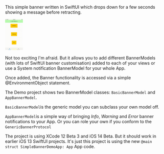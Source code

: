 This simple banner written in SwiftUI which drops down for a few seconds showing a message before retracting.



<img src="https://raw.githubusercontent.com/eleanorsp/SimpleBannerDemo/master/mdImages/sim.gif" alt="Banner Example" style="zoom:10%;" />



Not too exciting I'm afraid. But it allows you to add different BannerModels (with lots of SwiftUI banner customisation) added to each of your views or use a System notification BannerModel for your whole App.

Once added, the Banner functionality is accessed via a simple @EnvironmentObject statement.

The Demo project shows two BannerModel classes: `BasicBannerModel` and `AppBannerModel`. 

`BasicBannerModel`is the generic model you can subclass your own model off. 

`AppBannerModel`is a simple way of bringing *Info*, *Warning* and *Error* banner notifications to your App. Or you can role your own if you conform to the `GenericBannerProtocol`

The project is using XCode 12 Beta 3 and iOS 14 Beta. But it should work in earlier iOS 13 SwiftUI projects. It's just this project is using the new `@main struct SimpleBannerDemoApp: App` App code.

